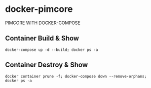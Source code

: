 # docker-pimcore
PIMCORE WITH DOCKER-COMPOSE

## Container Build & Show

```
docker-compose up -d --build; docker ps -a

```
## Container Destroy & Show

```
docker container prune -f; docker-compose down --remove-orphans; docker ps -a

```
